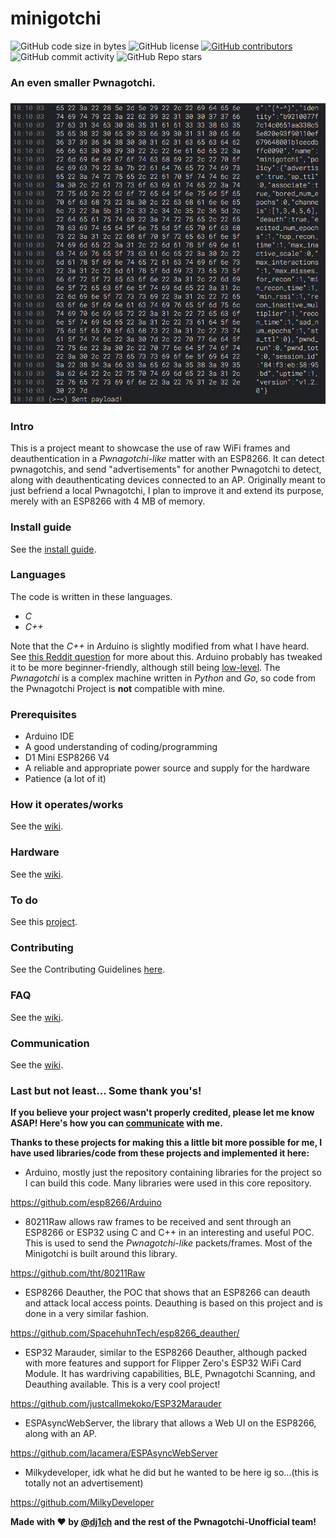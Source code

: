 # minigotchi
<img alt="GitHub code size in bytes" src="https://img.shields.io/github/languages/code-size/Pwnagotchi-Unofficial/minigotchi"></img>
<img alt="GitHub license" src="https://img.shields.io/github/license/Pwnagotchi-Unofficial/minigotchi"></img>
<a href="https://github.com/Pwnagotchi-Unofficial/minigotchi/graphs/contributors"><img alt="GitHub contributors" src="https://img.shields.io/github/contributors/Pwnagotchi-Unofficial/minigotchi"></a>
<img alt="GitHub commit activity" src="https://img.shields.io/github/commit-activity/m/Pwnagotchi-Unofficial/minigotchi"></img>
<img alt="GitHub Repo stars" src="https://img.shields.io/github/stars/Pwnagotchi-Unofficial/minigotchi"></img>

###
### An even smaller Pwnagotchi.
###

<img src="images/Desktop Screenshot 2024.02.17 - 18.10.08.12.png"></img>

### Intro

This is a project meant to showcase the use of raw WiFi frames and deauthentication in a *Pwnagotchi-like* matter with an ESP8266. It can detect pwnagotchis, and send "advertisements" for another Pwnagotchi to detect, along with deauthenticating devices connected to an AP. Originally meant to just befriend a local Pwnagotchi, I plan to improve it and extend its purpose, merely with an ESP8266 with 4 MB of memory. 

###
### Install guide

See the [install guide](INSTALL.md).

###
### Languages
The code is written in these languages.

- *C*
- *C++*

Note that the *C++* in Arduino is slightly modified from what I have heard. See [this Reddit question](https://www.reddit.com/r/arduino/comments/x46sml/is_arduino_programming_language_c/) for more about this. Arduino probably has tweaked it to be more beginner-friendly, although still being [low-level](https://en.wikipedia.org/wiki/Low-level_programming_language). The *Pwnagotchi* is a complex machine written in *Python* and *Go*, so code from the Pwnagotchi Project is **not** compatible with mine.

###
### Prerequisites

- Arduino IDE
- A good understanding of coding/programming
- D1 Mini ESP8266 V4
- A reliable and appropriate power source and supply for the hardware
- Patience (a lot of it)

###
### How it operates/works

See the [wiki](https://github.com/Pwnagotchi-Unofficial/minigotchi/wiki/How-the-Minigotchi-works).

###
### Hardware

See the [wiki](https://github.com/Pwnagotchi-Unofficial/minigotchi/wiki/Hardware).

###
### To do
See this [project](https://github.com/orgs/Pwnagotchi-Unofficial/projects/4).
###
### Contributing

See the Contributing Guidelines [here](CONTRIBUTING.md).

###
### FAQ

See the [wiki](https://github.com/Pwnagotchi-Unofficial/minigotchi/wiki/FAQ).

### Communication

See the [wiki](https://github.com/Pwnagotchi-Unofficial/minigotchi/wiki/Communication#communication).

###
### Last but not least... Some thank you's!

**If you believe your project wasn't properly credited, please let me know ASAP! Here's how you can [communicate](https://github.com/Pwnagotchi-Unofficial/minigotchi/wiki/Communication#communication) with me.**

**Thanks to these projects for making this a little bit more possible for me, I have used libraries/code from these projects and implemented it here:**

- Arduino, mostly just the repository containing libraries for the project so I can build this code. Many libraries were used in this core repository. 

https://github.com/esp8266/Arduino

- 80211Raw allows raw frames to be received and sent through an ESP8266 or ESP32 using C and C++ in an interesting and useful POC. This is used to send the *Pwnagotchi-like* packets/frames. Most of the Minigotchi is built around this library. 

https://github.com/tht/80211Raw

- ESP8266 Deauther, the POC that shows that an ESP8266 can deauth and attack local access points. Deauthing is based on this project and is done in a very similar fashion. 

https://github.com/SpacehuhnTech/esp8266_deauther/

- ESP32 Marauder, similar to the ESP8266 Deauther, although packed with more features and support for Flipper Zero's ESP32 WiFi Card Module. It has wardriving capabilities, BLE, Pwnagotchi Scanning, and Deauthing available. This is a very cool project!

https://github.com/justcallmekoko/ESP32Marauder

- ESPAsyncWebServer, the library that allows a Web UI on the ESP8266, along with an AP. 

https://github.com/lacamera/ESPAsyncWebServer

- Milkydeveloper, idk what he did but he wanted to be here ig so...(this is totally not an advertisement)

https://github.com/MilkyDeveloper

**Made with ❤️ by [@dj1ch](https://github.com/dj1ch) and the rest of the Pwnagotchi-Unofficial team!**
